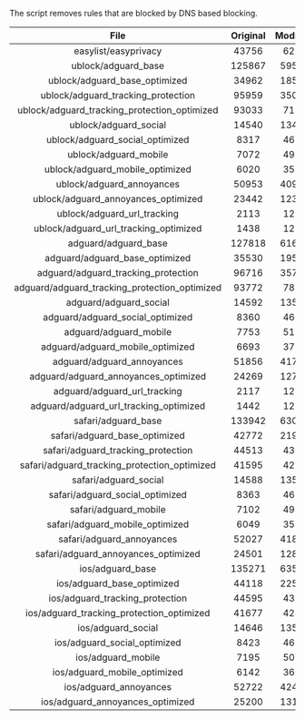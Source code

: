 The script removes rules that are blocked by DNS based blocking.


| File | Original | Modified |
|:----:|:-----:|:-----:|
| easylist/easyprivacy | 43756 | 6237 |
| ublock/adguard_base | 125867 | 59573 |
| ublock/adguard_base_optimized | 34962 | 18539 |
| ublock/adguard_tracking_protection | 95959 | 35088 |
| ublock/adguard_tracking_protection_optimized | 93033 | 7135 |
| ublock/adguard_social | 14540 | 13474 |
| ublock/adguard_social_optimized | 8317 | 4621 |
| ublock/adguard_mobile | 7072 | 4937 |
| ublock/adguard_mobile_optimized | 6020 | 3531 |
| ublock/adguard_annoyances | 50953 | 40932 |
| ublock/adguard_annoyances_optimized | 23442 | 12371 |
| ublock/adguard_url_tracking | 2113 | 1255 |
| ublock/adguard_url_tracking_optimized | 1438 | 1252 |
| adguard/adguard_base | 127818 | 61622 |
| adguard/adguard_base_optimized | 35530 | 19567 |
| adguard/adguard_tracking_protection | 96716 | 35791 |
| adguard/adguard_tracking_protection_optimized | 93772 | 7824 |
| adguard/adguard_social | 14592 | 13533 |
| adguard/adguard_social_optimized | 8360 | 4664 |
| adguard/adguard_mobile | 7753 | 5114 |
| adguard/adguard_mobile_optimized | 6693 | 3701 |
| adguard/adguard_annoyances | 51856 | 41761 |
| adguard/adguard_annoyances_optimized | 24269 | 12772 |
| adguard/adguard_url_tracking | 2117 | 1260 |
| adguard/adguard_url_tracking_optimized | 1442 | 1257 |
| safari/adguard_base | 133942 | 63000 |
| safari/adguard_base_optimized | 42772 | 21997 |
| safari/adguard_tracking_protection | 44513 | 4383 |
| safari/adguard_tracking_protection_optimized | 41595 | 4238 |
| safari/adguard_social | 14588 | 13523 |
| safari/adguard_social_optimized | 8363 | 4654 |
| safari/adguard_mobile | 7102 | 4974 |
| safari/adguard_mobile_optimized | 6049 | 3562 |
| safari/adguard_annoyances | 52027 | 41853 |
| safari/adguard_annoyances_optimized | 24501 | 12842 |
| ios/adguard_base | 135271 | 63518 |
| ios/adguard_base_optimized | 44118 | 22513 |
| ios/adguard_tracking_protection | 44595 | 4390 |
| ios/adguard_tracking_protection_optimized | 41677 | 4245 |
| ios/adguard_social | 14646 | 13554 |
| ios/adguard_social_optimized | 8423 | 4668 |
| ios/adguard_mobile | 7195 | 5015 |
| ios/adguard_mobile_optimized | 6142 | 3600 |
| ios/adguard_annoyances | 52722 | 42439 |
| ios/adguard_annoyances_optimized | 25200 | 13134 |